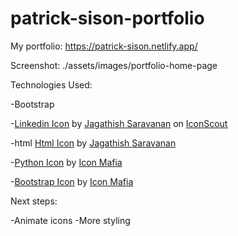 # patrick-sison-portfolio

My portfolio:
https://patrick-sison.netlify.app/

Screenshot:
./assets/images/portfolio-home-page

Technologies Used:

-Bootstrap

-<a href="https://iconscout.com/icons/linkedin" target="_blank">Linkedin Icon</a> by <a href="https://iconscout.com/contributors/jagathish">Jagathish Saravanan</a> on <a href="https://iconscout.com">IconScout</a>

-html
<a href="https://iconscout.com/icons/html" target="_blank">Html Icon</a> by <a href="https://iconscout.com/contributors/jagathish" target="_blank">Jagathish Saravanan</a>

-<a href="https://iconscout.com/icons/python" target="_blank">Python Icon</a> by <a href="https://iconscout.com/contributors/icon-mafia" target="_blank">Icon Mafia</a>

-<a href="https://iconscout.com/icons/bootstrap" target="_blank">Bootstrap Icon</a> by <a href="https://iconscout.com/contributors/icon-mafia" target="_blank">Icon Mafia</a>

Next steps:

-Animate icons
-More styling
